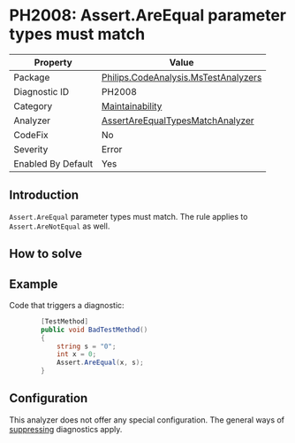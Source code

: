 # PH2008: Assert.AreEqual parameter types must match

| Property | Value  |
|--|--|
| Package | [Philips.CodeAnalysis.MsTestAnalyzers](https://www.nuget.org/packages/Philips.CodeAnalysis.MsTestAnalyzers) |
| Diagnostic ID | PH2008 |
| Category  | [Maintainability](../Maintainability.md) |
| Analyzer | [AssertAreEqualTypesMatchAnalyzer](https://github.com/philips-software/roslyn-analyzers/blob/master/Philips.CodeAnalysis.MsTestAnalyzers/AssertAreEqualTypesMatchAnalyzer.cs)
| CodeFix  | No |
| Severity | Error |
| Enabled By Default | Yes |

## Introduction

`Assert.AreEqual` parameter types must match. The rule applies to `Assert.AreNotEqual` as well.

## How to solve

## Example

Code that triggers a diagnostic:
``` cs
        [TestMethod]
        public void BadTestMethod()
        {
            string s = "0";
            int x = 0;
            Assert.AreEqual(x, s);
        }
```

## Configuration

This analyzer does not offer any special configuration. The general ways of [suppressing](https://learn.microsoft.com/en-us/dotnet/fundamentals/code-analysis/suppress-warnings) diagnostics apply.
